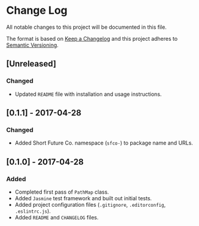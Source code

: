 # Change Log
All notable changes to this project will be documented in this file.

The format is based on [Keep a Changelog](http://keepachangelog.com/)
and this project adheres to [Semantic Versioning](http://semver.org/).

## [Unreleased]
### Changed
- Updated `README` file with installation and usage instructions.

## [0.1.1] - 2017-04-28
### Changed
- Added Short Future Co. namespace (`sfco-`) to package name and URLs.

## [0.1.0] - 2017-04-28
### Added
- Completed first pass of `PathMap` class.
- Added `Jasmine` test framework and built out initial tests.
- Added project configuration files (`.gitignore`, `.editorconfig`, `.eslintrc.js`).
- Added `README` and `CHANGELOG` files.

